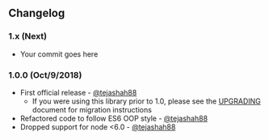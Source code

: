 ## Changelog

### 1.x (Next)
* Your commit goes here

### 1.0.0 (Oct/9/2018)

* First official release - [@tejashah88](https://github.com/tejashah88)
  * If you were using this library prior to 1.0, please see the [UPGRADING](UPGRADING.md) document for migration instructions
* Refactored code to follow ES6 OOP style - [@tejashah88](https://github.com/tejashah88)
* Dropped support for node <6.0 - [@tejashah88](https://github.com/tejashah88)